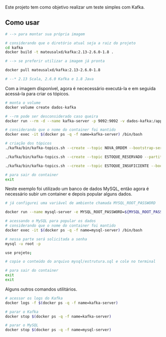 Este projeto tem como objetivo realizar um teste simples com Kafka.

## Como usar

```bash
# --> para montar sua própria imagem

# considerando que o diretório atual seja a raiz do projeto
cd kafka
docker build -t mateusalxd/kafka:2.13-2.6.0-1.8 .

# --> se preferir utilizar a imagem já pronta

docker pull mateusalxd/kafka:2.13-2.6.0-1.8

# --* 2.13 Scala, 2.6.0 Kafka e 1.8 Java
```

Com a imagem disponível, agora é nececessário executá-la e em seguida acessá-la para criar os tópicos.

```bash
# monta o volume
docker volume create dados-kafka

# --rm pode ser desconsiderado caso queira
docker run --rm -d --name kafka-server -p 9092:9092 -v dados-kafka:/app/data mateusalxd/kafka:2.13-2.6.0-1.8

# considerando que o nome do container foi mantido
docker exec -it $(docker ps -q -f name=kafka-server) /bin/bash

# criação dos tópicos
./kafka/bin/kafka-topics.sh --create --topic NOVA_ORDEM --bootstrap-server localhost:9092

./kafka/bin/kafka-topics.sh --create --topic ESTOQUE_RESERVADO --partitions 3 --bootstrap-server localhost:9092

./kafka/bin/kafka-topics.sh --create --topic ESTOQUE_INSUFICIENTE --bootstrap-server localhost:9092

# para sair do container
exit
```

Neste exemplo foi utilizado um banco de dados MySQL, então agora é necessário subir um container e depois popular alguns dados.

```bash
# já configurei uma variável de ambiente chamada MYSQL_ROOT_PASSWORD

docker run --name mysql-server -e MYSQL_ROOT_PASSWORD=${MYSQL_ROOT_PASSWORD} -e MYSQL_DATABASE=projeto -p 3306:3306 -d mysql

# acessando o MySQL para popular os dados
# considerando que o nome do container foi mantido
docker exec -it $(docker ps -q -f name=mysql-server) /bin/bash

# nessa parte será solicitada a senha
mysql -u root -p

use projeto;

# copie o conteúdo do arquivo mysql/estrutura.sql e cole no terminal

# para sair do container
exit
exit
```

Alguns outros comandos utilitários.

```bash
# acessar os logs do Kafka
docker logs -f $(docker ps -q -f name=kafka-server)

# parar o Kafka
docker stop $(docker ps -q -f name=kafka-server)

# parar o MySQL
docker stop $(docker ps -q -f name=mysql-server)
```
